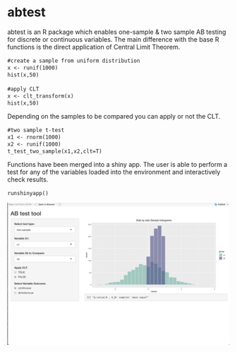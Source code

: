 # abtest

abtest is an R package which enables one-sample & two sample AB testing for discrete or continuous variables. The main difference with the base R functions is the direct application of Central Limit Theorem.  


```
#create a sample from uniform distribution
x <- runif(1000)
hist(x,50)

#apply CLT 
x <- clt_transform(x)
hist(x,50)
```

Depending on the samples to be compared you can apply or not the CLT.

```
#two sample t-test 
x1 <- rnorm(1000)
x2 <- runif(1000)
t_test_two_sample(x1,x2,clt=T)
```

Functions have been merged into a shiny app. The user is able to perform a test for any of the variables loaded into the environment and interactively check results.

```
runshinyapp()
```

![](shinyapp_screenshot.png)
